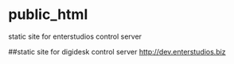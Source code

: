 # public_html
static site for enterstudios control server


##static site for digidesk control server http://dev.enterstudios.biz
